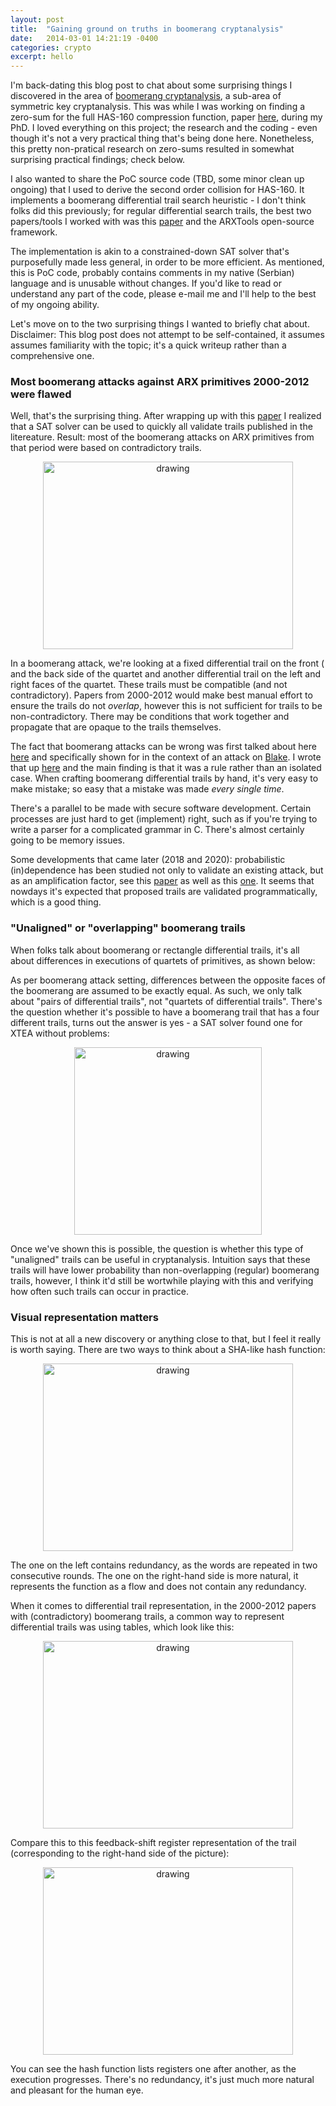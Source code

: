 ```yaml
---
layout: post
title:  "Gaining ground on truths in boomerang cryptanalysis"
date:   2014-03-01 14:21:19 -0400
categories: crypto
excerpt: hello
---
```


I'm back-dating this blog post to chat about some surprising things I discovered in the area of [boomerang cryptanalysis](https://en.wikipedia.org/wiki/Boomerang_attack), a sub-area of symmetric key cryptanalysis. This was while I was working on finding a zero-sum for the full HAS-160 compression function, paper [here](http://users.encs.concordia.ca/~youssef/Publications/Papers/A%20heuristic%20for%20finding%20compatible%20differential%20paths%20with%20application%20to%20HAS-160.pdf), during my PhD. I loved everything on this project; the research and the coding - even though it's not a very practical thing that's being done here. Nonetheless, this pretty non-pratical research on zero-sums resulted in somewhat surprising practical findings; check below. 

I also wanted to share the PoC source code (TBD, some minor clean up ongoing) that I used to derive the second order collision for HAS-160. It implements a boomerang differential trail search heuristic - I don't think folks did this previously; for regular differential search trails, the best two papers/tools I worked with was this [paper](https://mouha.be/wp-content/uploads/hasv.pdf) and the ARXTools open-source framework. 

The implementation is akin to a constrained-down SAT solver that's purposefully made less general, in order to be more efficient. As mentioned, this is PoC code, probably contains comments in my native (Serbian) language and is unusable without changes. If you'd like to read or understand any part of the code, please e-mail me and I'll help to the best of my ongoing ability. 

Let's move on to the two surprising things I wanted to briefly chat about. Disclaimer: This blog post does not attempt to be self-contained, it assumes assumes familiarity with the topic; it's a quick writeup rather than a comprehensive one. 

### Most boomerang attacks against ARX primitives 2000-2012 were flawed

Well, that's the surprising thing. After wrapping up with this [paper](http://users.encs.concordia.ca/~youssef/Publications/Papers/A%20heuristic%20for%20finding%20compatible%20differential%20paths%20with%20application%20to%20HAS-160.pdf) I realized that a SAT solver can be used to quickly all validate trails published in the litereature. Result: most of the boomerang attacks on ARX primitives from that period were based on contradictory trails. 

<p align="center"><img src="https://akircanski.github.io/images/boomerang/boomerang.png" alt="drawing" width="400" height="300"/></p>

In a boomerang attack, we're looking at a fixed differential trail on the front ( and the back side of the quartet and another differential trail on the left and right faces of the quartet. These trails must be compatible (and not contradictory). Papers from 2000-2012 would make best manual effort to ensure the trails do not _overlap_, however this is not sufficient for trails to be non-contradictory. There may be conditions that work together and propagate that are opaque to the trails themselves. 

The fact that boomerang attacks can be wrong was first talked about here [here](https://repository.royalholloway.ac.uk/items/df4faece-3cbf-158b-37d5-bfb284112c79/1/) and specifically shown for in the context of an attack on [Blake](https://www.iacr.org/archive/fse2011/67330224/67330224.pdf). I wrote that up [here](https://eprint.iacr.org/2014/563) and the main finding is that it was a rule rather than an isolated case. When crafting boomerang differential trails by hand, it's very easy to make mistake; so easy that a mistake was made _every single time_. 

There's a parallel to be made with secure software development. Certain processes are just hard to get (implement) right, such as if you're trying to write a parser for a complicated grammar in C. There's almost certainly going to be memory issues. 

Some developments that came later (2018 and 2020): probabilistic (in)dependence has been studied not only to validate an existing attack, but as an amplification factor, see this [paper](https://eprint.iacr.org/2018/161.pdf) as well as this [one](https://eprint.iacr.org/2021/020.pdf). It seems that nowdays it's expected that proposed trails are validated programmatically, which is a good thing. 

### "Unaligned" or "overlapping" boomerang trails

When folks talk about boomerang or rectangle differential trails, it's all about differences in executions of quartets of primitives, as shown below:

As per boomerang attack setting, differences between the opposite faces of the boomerang are assumed to be exactly equal. As such, we only talk about "pairs of differential trails", not "quartets of differential trails". There's the question whether it's possible to have a boomerang trail that has a four different trails, turns out the answer is yes - a SAT solver found one for XTEA without problems:

<p align="center"><img src="https://akircanski.github.io/images/boomerang/overlapping-trail.png" alt="drawing" width="300"/></p>

Once we've shown this is possible, the question is whether this type of "unaligned" trails can be useful in cryptanalysis. Intuition says that these trails will have lower probability than non-overlapping (regular) boomerang trails, however, I think it'd still be wortwhile playing with this and verifying how often such trails can occur in practice. 

### Visual representation matters

This is not at all a new discovery or anything close to that, but I feel it really is worth saying. There are two ways to think about a SHA-like hash function:

<p align="center"><img src="https://akircanski.github.io/images/boomerang/hash-representation.png" alt="drawing" width="400" height="300"/></p>

The one on the left contains redundancy, as the words are repeated in two consecutive rounds. The one on the right-hand side is more natural, it represents the function as a flow and does not contain any redundancy.  

When it comes to differential trail representation, in the 2000-2012 papers with (contradictory) boomerang trails, a common way to represent differential trails was using tables, which look like this:

<p align="center"><img src="https://akircanski.github.io/images/boomerang/table-trail.png" alt="drawing" width="400" height="300"/></p>

Compare this to this feedback-shift register representation of the trail (corresponding to the right-hand side of the picture):

<p align="center"><img src="https://akircanski.github.io/images/boomerang/fsr-trail.png" alt="drawing" width="400" height="300"/></p>

You can see the hash function lists registers one after another, as the execution progresses. There's no redundancy, it's just much more natural and pleasant for the human eye. 
